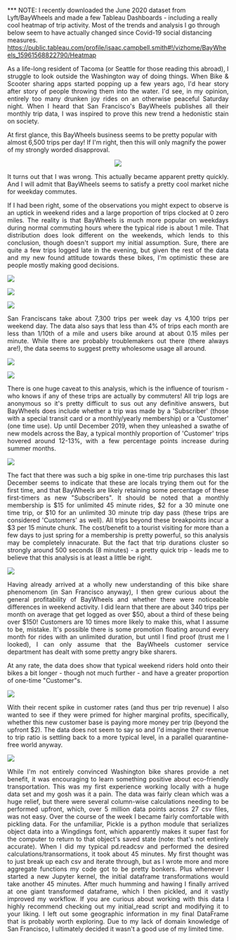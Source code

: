 
 *** NOTE: I recently downloaded the June 2020 dataset from Lyft/BayWheels and made a few Tableau Dashboards - including a really cool heatmap of trip activity. Most of the trends and analysis I go through below seem to have actually changed since Covid-19 social distancing measures. 
 https://public.tableau.com/profile/isaac.campbell.smith#!/vizhome/BayWheels_15961568822790/Heatmap
<p align="justify">
As a life-long resident of Tacoma (or Seattle for those reading this abroad), I struggle to look outside the Washington way of doing things. When Bike & Scooter sharing apps started popping up a few years ago, I'd hear story after story of people throwing them into the water. I'd see, in my opinion, entirely too many drunken joy rides on an otherwise peaceful Saturday night. When I heard that San Francisco's BayWheels publishes all their monthly trip data, I was inspired to prove this new trend a hedonistic stain on society.

At first glance, this BayWheels business seems to be pretty popular with almost 6,500 trips per day! If I'm right, then this will only magnify the power of my strongly worded disapproval.
 
<p align="center">    
<img src="https://raw.githubusercontent.com/isaac-campbell-smith/BayWheels/master/Charts/Growth.png" />

<p align="justify">
It turns out that I was wrong. This actually became apparent pretty quickly. And I will admit that BayWheels seems to satisfy a pretty cool market niche for weekday commutes.
    
<p align="justify">
If I had been right, some of the observations you might expect to observe is an uptick in weekend rides and a large proportion of trips clocked at 0 zero miles. The reality is that BayWheels is much more popular on weekdays during normal commuting hours where the typical ride is about 1 mile. That distribution does look different on the weekends, which lends to this conclusion, though doesn't support my initial assumption. Sure, there are quite a few trips logged late in the evening, but given the rest of the data and my new found attitude towards these bikes, I'm optimistic these are people mostly making good decisions.
<p></p>
<img src="https://raw.githubusercontent.com/isaac-campbell-smith/BayWheels/master/Charts/TripsperDay.png" />
<p></p>
<img src="https://raw.githubusercontent.com/isaac-campbell-smith/BayWheels/master/Charts/TripTimeDistribution.png"/>
<p></p>
<p></p>
<img src="https://raw.githubusercontent.com/isaac-campbell-smith/BayWheels/master/Charts/WeekendTimes.png"/>
<p></p>
<p align="justify"> San Franciscans take about 7,300 trips per week day vs 4,100 trips per weekend day. The data also says that less than 4% of trips each month are less than 1/10th of a mile and users bike around at about 0.15 miles per minute. While there are probably troublemakers out there (there always are!), the data seems to suggest pretty wholesome usage all around.
<p></p>    
<img src="https://raw.githubusercontent.com/isaac-campbell-smith/BayWheels/master/Charts/ShortTripsProportion.png"/>
<p></p>
<img src="https://raw.githubusercontent.com/isaac-campbell-smith/BayWheels/master/Charts/TimevDistance.png"/>
<p></p>

<p align="justify">
There is one huge caveat to this analysis, which is the influence of tourism - who knows if any of these trips are actually by commuters! All trip logs are anonymous so it's pretty difficult to sus out any definitive answers, but BayWheels does include whether a trip was made by a 'Subscriber' (those with a special transit card or a monthly/yearly membership) or a 'Customer' (one time use). Up until December 2019, when they unleashed a swathe of new models across the Bay, a typical monthly proportion of 'Customer' trips hovered around 12-13%, with a few percentage points increase during summer months. </p> 
   
<img src="https://raw.githubusercontent.com/isaac-campbell-smith/BayWheels/master/Charts/CustomerProportion.png"/>

<p align="justify">    
The fact that there was such a big spike in one-time trip purchases this last December seems to indicate that these are locals trying them out for the first time, and that BayWheels are likely retaining some percentage of these first-timers as new "Subscribers". It should be noted that a monthly membership is $15 for unlimited 45 minute rides, $2 for a 30 minute one time trip, or $10 for an unlimited 30 minute trip day pass (these trips are considered 'Customers' as well). All trips beyond these breakpoints incur a $3 per 15 minute chunk. The cost/benefit to a tourist visiting for more than a few days to just spring for a membership is pretty powerful, so this analysis may be completely innacurate. But the fact that trip durations cluster so strongly around 500 seconds (8 minutes) - a pretty quick trip - leads me to believe that this analysis is at least a little be right.
<p></p>    
<img src="https://raw.githubusercontent.com/isaac-campbell-smith/BayWheels/master/Charts/TripDurationDistribution.png"/>
<p></p>

<p align="justify">
Having already arrived at a wholly new understanding of this bike share phenomenom (in San Francisco anyway), I then grew curious about the general profitability of BayWheels and whether there were noticeable differences in weekend activity. I did learn that there are about 340 trips per month on average that get logged as over $50, about a third of these being over $150!
Customers are 10 times more likely to make this, what I assume to be, mistake. It's possible there is some promotion floating around every month for rides with an unlimited duration, but until I find proof (trust me I looked), I can only assume that the BayWheels customer service department has dealt with some pretty angry bike sharers.
    
<p align="justify">
At any rate, the data does show that typical weekend riders hold onto their bikes a bit longer - though not much further - and have a greater proportion of one-time "Customer"s. 
    
<p></p>
<img src="https://raw.githubusercontent.com/isaac-campbell-smith/BayWheels/master/Charts/Week_v_end.png"/>
<p></p>    

<p align="justify">
With their recent spike in customer rates (and thus per trip revenue) I also wanted to see if they were primed for higher marginal profits, specifically, whether this new customer base is paying more money per trip (beyond the upfront $2). The data does not seem to say so and I'd imagine their revenue to trip ratio is settling back to a more typical level, in a parallel quarantine-free world anyway.
    
<p></p>
<img src="https://raw.githubusercontent.com/isaac-campbell-smith/BayWheels/master/Charts/BigMoneyDistribution.png"/>
<p></p>
    
<p align="justify">
While I'm not entirely convinced Washington bike shares provide a net benefit, it was encouraging to learn something positive about eco-friendly transportation. This was my first experience working locally with a huge data set and my gosh was it a pain. The data was fairly clean which was a huge relief, but there were several column-wise calculations needing to be performed upfront, which, over 5 million data points across 27 csv files, was not easy. Over the course of the week I became fairly comfortable with pickling data. For the unfamiliar, Pickle is a python module that serializes object data into a Wingdings font, which apparently makes it super fast for the computer to return to that object's saved state (note: that's not entirely accurate). When I did my typical pd.readcsv and performed the desired calculations/transormations, it took about 45 minutes. My first thought was to just break up each csv and iterate through, but as I wrote more and more aggregate functions my code got to be pretty bonkers. Plus whenever I started a new Jupyter kernel, the initial dataframe transformations would take another 45 minutes. After much humming and hawing I finally arrived at one giant transformed dataframe, which I then pickled, and it vastly improved my workflow. If you are curious about working with this data I highly recommend checking out my initial_read script and modifying it to your liking. I left out some geographic information in my final DataFrame that is probably worth exploring. Due to my lack of domain knowledge of San Francisco, I ultimately decided it wasn't a good use of my limited time.
